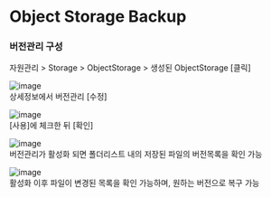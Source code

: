
<h1>Object Storage Backup</h1>

<h3>버전관리 구성</h3>

자원관리 > Storage > ObjectStorage > 생성된 ObjectStorage [클릭]<br>

![image](https://github.com/scp-cloudacademy/ce-advanced/assets/147478897/f87b4fe9-1e2f-41aa-91d9-081741ecc653)<br>
상세정보에서 버전관리 [수정]<br>

![image](https://github.com/scp-cloudacademy/ce-advanced/assets/147478897/f9b2c192-b288-46c2-9a5b-1ed5d11b468b)<br>
[사용]에 체크한 뒤 [확인]<br>

![image](https://github.com/scp-cloudacademy/ce-advanced/assets/147478897/1e66e230-68cd-45c1-a5e7-16a84915cd06)<br>
버전관리가 활성화 되면 폴더리스트 내의 저장된 파일의 버전목록을 확인 가능<br>

![image](https://github.com/scp-cloudacademy/ce-advanced/assets/147478897/40d2e7f0-c9d0-41b5-9da4-075159e79ca0)<br>
활성화 이후 파일이 변경된 목록을 확인 가능하며, 원하는 버전으로 복구 가능
